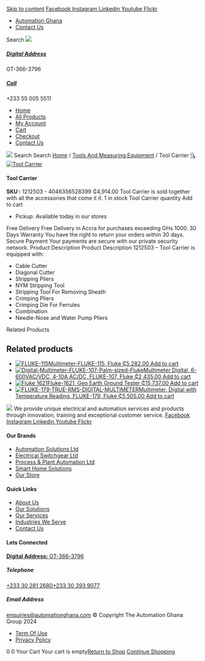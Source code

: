 [Skip to content](https://store.automationghana.com/product/tool-carrier/#content)
[ Facebook ](https://www.facebook.com/automationgh/) [ Instagram ](https://www.instagram.com/automationgh/) [ Linkedin ](https://www.linkedin.com/company/the-automation-ghana-limited/) [ Youtube ](https://www.youtube.com/channel/UCurrRDUSm5oIW39VXjn1u0w) [ Flickr ](https://www.flickr.com/photos/181794037@N07/)
  * [ Automation Ghana ](https://automationghana.com)
  * [ Contact Us ](https://store.automationghana.com/contact/)


Search
[ ![](https://store.automationghana.com/wp-content/uploads/2024/04/Website-TAGG-Logo-BLUE.png) ](https://store.automationghana.com/)
[ ](https://maps.app.goo.gl/m4xeaagWCNbLk4jM6)
#####  [ Digital Address ](https://maps.app.goo.gl/m4xeaagWCNbLk4jM6)
GT-366-3796 
[ ](tel:+233550055511)
#####  [ Call ](tel:+233550055511)
+233 55 005 5511 
  * [Home](https://store.automationghana.com/)
  * [All Products](https://store.automationghana.com/shop/)
  * [My Account](https://store.automationghana.com/my-account/)
  * [Cart](https://store.automationghana.com/cart/)
  * [Checkout](https://store.automationghana.com/checkout/)
  * [Contact Us](https://store.automationghana.com/contact/)


[![](https://store.automationghana.com/wp-content/uploads/2024/04/AutomationGhana_logo_white.png)](https://store.automationghana.com)
Search
Search
[Home](https://store.automationghana.com) / [Tools And Measuring Equipment](https://store.automationghana.com/product-category/tools-and-measuring-equipment/) / Tool Carrier
[🔍](https://store.automationghana.com/product/tool-carrier/)
[![Tool Carrier](https://store.automationghana.com/wp-content/uploads/2021/03/1212503.jpg)](https://store.automationghana.com/wp-content/uploads/2021/03/1212503.jpg)
####  Tool Carrier 
**SKU :** 1212503 - 4046356528399 
₵4,914.00
Tool Carrier is sold together with all the accessories that come it it.
1 in stock
Tool Carrier quantity
Add to cart
  * Pickup: Available today in our stores


Free Delivery 
Free Delivery in Accra for purchases exceeding GHs 1000. 
30 Days Warranty 
You have the right to return your orders within 30 days. 
Secure Payment 
Your payments are secure with our private security network. 
Product Description
Product Description
1212503 – Tool Carrier is equipped with: 
  * Cable Cutter
  * Diagonal Cutter
  * Stripping Pliers
  * NYM Stripping Tool
  * Stripping Tool For Removing Sheath
  * Crimping Pliers
  * Crimping Die For Ferrules
  * Combination
  * Needle-Nose and Water Pump Pliers


Related Products 
## Related products
  * [![FLUKE-115](https://store.automationghana.com/wp-content/uploads/2020/04/FLUKE-115-300x300.jpg)Multimeter-FLUKE-115, Fluke ₵5,282.00 ](https://store.automationghana.com/product/multimeter-fluke-115-fluke/)
[Add to cart](https://store.automationghana.com/product/tool-carrier/?add-to-cart=2013)
  * [![Digital-Multimeter-FLUKE-107-Palm-sized-Fluke](https://store.automationghana.com/wp-content/uploads/2020/04/Digital-Multimeter-FLUKE-107-Palm-sized-Fluke-300x300.png)Multimeter Digital, 6-600VAC/VDC, 4-10A AC/DC, FLUKE-107, Fluke ₵2,435.00 ](https://store.automationghana.com/product/digital-multimeter-fluke-107-fluke/)
[Add to cart](https://store.automationghana.com/product/tool-carrier/?add-to-cart=2003)
  * [![Fluke 1621](https://store.automationghana.com/wp-content/uploads/2020/04/FLUKE-1621-EARTHGROUND-300x300.png)Fluke-1621, Geo Earth Ground Tester ₵15,737.00 ](https://store.automationghana.com/product/geo-earth-ground-tester-fluke-1621-fluke/)
[Add to cart](https://store.automationghana.com/product/tool-carrier/?add-to-cart=2005)
  * [![FLUKE-179-TRUE-RMS-DIGITAL-MULTIMETER](https://store.automationghana.com/wp-content/uploads/2020/04/FLUKE-179-TRUE-RMS-DIGITAL-MULTIMETER-300x300.jpg)Multimeter, Digital with Temperature Reading, FLUKE-179, Fluke ₵5,505.00 ](https://store.automationghana.com/product/digital-multimeter-fluke-179-fluke/)
[Add to cart](https://store.automationghana.com/product/tool-carrier/?add-to-cart=1999)


![](https://store.automationghana.com/wp-content/uploads/2024/04/AutomationGhana_logo_white.png)
We provide unique electrical and automation services and products through innovation, training and exceptional customer service.
[ Facebook ](https://www.facebook.com/automationgh/) [ Instagram ](https://www.instagram.com/automationgh/) [ Linkedin ](https://www.linkedin.com/company/the-automation-ghana-limited/) [ Youtube ](https://www.youtube.com/channel/UCurrRDUSm5oIW39VXjn1u0w) [ Flickr ](https://www.flickr.com/photos/181794037@N07/)
#### Our Brands
  * [ Automation Solutions Ltd ](https://store.automationghana.com/product/tool-carrier/)
  * [ Electrical Switchgear Ltd ](https://store.automationghana.com/product/tool-carrier/)
  * [ Process & Plant Automation Ltd ](https://store.automationghana.com/product/tool-carrier/)
  * [ Smart Home Solutions ](https://store.automationghana.com/product/tool-carrier/)
  * [ Our Store ](https://store.automationghana.com/product/tool-carrier/)


#### Quick Links
  * [ About Us ](https://store.automationghana.com/product/tool-carrier/)
  * [ Our Solutions ](https://store.automationghana.com/product/tool-carrier/)
  * [ Our Services ](https://store.automationghana.com/product/tool-carrier/)
  * [ Industries We Serve ](https://store.automationghana.com/product/tool-carrier/)
  * [ Contact Us ](https://store.automationghana.com/product/tool-carrier/)


#### Lets Connected
[**Digital Address:** GT-366-3796](https://maps.app.goo.gl/m4xeaagWCNbLk4jM6)
#####  Telephone 
[ +233 30 281 2680](tel:+233302812680)[+233 30 393 9077](https://store.automationghana.com/product/tool-carrier/+233303939077)
#####  Email Address 
enquiries@automationghana.com 
© Copyright The Automation Ghana Group 2024
  * [ Term Of Use ](https://store.automationghana.com/product/tool-carrier/)
  * [ Privacy Policy ](https://store.automationghana.com/product/tool-carrier/)


0
0
Your Cart
Your cart is empty[Return to Shop](https://store.automationghana.com/shop/)
[Continue Shopping](https://store.automationghana.com/product/tool-carrier/)
